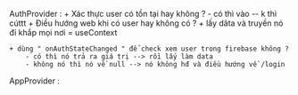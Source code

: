AuthProvider : 
    + Xác thực user có tồn tại hay không ? - có thì vào -- k thì cúttt
    + Điều hướng web khi có user hay không có  ?
    + lấy dâta và truyền nó đi khắp mọi nơi = useContext

    + dùng " onAuthStateChanged " để check xem user trong firebase không ?
        - có thì nó trả ra giá trị --> rồi lấy làm data
        - không nó thì nó về null --> nó không hđ và điều hướng về /login 



AppProvider :

 




